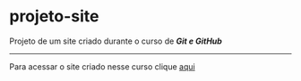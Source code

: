 # projeto-site
 Projeto de um site criado durante o curso de __*Git e GitHub*__
 ***
 Para acessar o site criado nesse curso clique [aqui](https://guilhermedevel.github.io/projeto-site/)
 